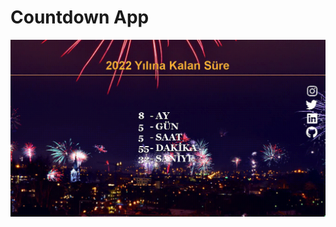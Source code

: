 # Countdown App

![image](https://raw.githubusercontent.com/erolemre1/countdown-app/main/count-down.gif)

